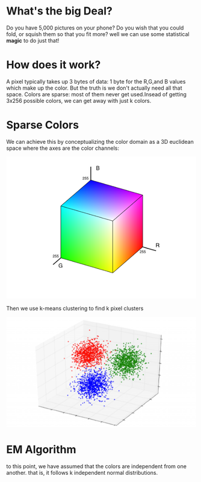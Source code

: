 # What's the big Deal?

Do you have 5,000 pictures on your phone? Do you wish that you could fold, or squish them so that you fit more? well we can use some statistical **magic** to do just that!

# How does it work?

A pixel typically takes up 3 bytes of data: 1 byte for the R,G,and B values which make up the color. But the truth is we don't actually need all that space. Colors are sparse: most of them never get used.Insead of getting 3x256 possible colors, we can get away with just k colors.

# Sparse Colors

We can achieve this by conceptualizing the color domain as a 3D euclidean space where the axes are the color channels: 

![Model](ReadMe_Assets/RGB_plot.png)

Then we use k-means clustering to find k pixel clusters

![K means](ReadMe_Assets/3d_clustering2.png)

# EM Algorithm

to this point, we have assumed that the colors are independent from one another. that is, it follows k independent normal distributions.  